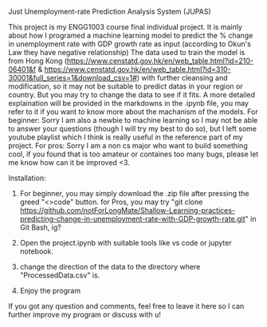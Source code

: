 Just Unemployment-rate Prediction Analysis System (JUPAS)

This project is my ENGG1003 course final individual project. It is mainly about how I programed a machine learning model to predict the % change in unemployment rate with GDP growth rate as input (according to Okun's Law they have negative relationship)
The data used to train the model is from Hong Kong (https://www.censtatd.gov.hk/en/web_table.html?id=210-06401&f & https://www.censtatd.gov.hk/en/web_table.html?id=310-30001&full_series=1&download_csv=1#) with further cleansing and modification, so it may not be suitable to predict datas in your region or country. But you may try to change the data to see if it fits.
A more detailed explaination will be provided in the markdowns in the .ipynb file, you may refer to it if you want to know more about the machanism of the models.
For beginner: Sorry I am also a newbie to machine learning so I may not be able to answer your questions (though I will try my best to do so), but I left some youtube playlist which I think is really useful in the reference part of my project.
For pros: Sorry I am a non cs major who want to build something cool, if you found that is too amateur or containes too many bugs, please let me know how can it be improved <3.

Installation:
1. For beginner, you may simply download the .zip file after pressing the greed "<>code" button.
   for Pros, you may try "git clone https://github.com/notForLongMate/Shallow-Learning-practices-predicting-change-in-unemployment-rate-with-GDP-growth-rate.git" in Git Bash, ig?

2. Open the project.ipynb with suitable tools like vs code or jupyter notebook.

3. change the direction of the data to the directory where "ProcessedData.csv" is.

4. Enjoy the program

If you got any question and comments, feel free to leave it here so I can further improve my program or discuss with u!
